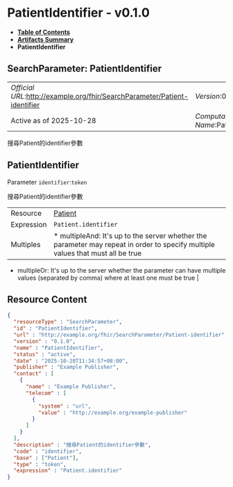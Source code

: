 # PatientIdentifier - v0.1.0

* [**Table of Contents**](toc.md)
* [**Artifacts Summary**](artifacts.md)
* **PatientIdentifier**

## SearchParameter: PatientIdentifier 

| | |
| :--- | :--- |
| *Official URL*:http://example.org/fhir/SearchParameter/Patient-identifier | *Version*:0.1.0 |
| Active as of 2025-10-28 | *Computable Name*:PatientIdentifier |

 
搜尋Patient的identifier參數 

## PatientIdentifier

Parameter `identifier`:`token`

搜尋Patient的identifier參數

| | |
| :--- | :--- |
| Resource | [Patient](http://hl7.org/fhir/R4/patient.html) |
| Expression | `Patient.identifier` |
| Multiples | * multipleAnd: It's up to the server whether the parameter may repeat in order to specify multiple values that must all be true
* multipleOr: It's up to the server whether the parameter can have multiple values (separated by comma) where at least one must be true
 |



## Resource Content

```json
{
  "resourceType" : "SearchParameter",
  "id" : "PatientIdentifier",
  "url" : "http://example.org/fhir/SearchParameter/Patient-identifier",
  "version" : "0.1.0",
  "name" : "PatientIdentifier",
  "status" : "active",
  "date" : "2025-10-28T11:34:57+08:00",
  "publisher" : "Example Publisher",
  "contact" : [
    {
      "name" : "Example Publisher",
      "telecom" : [
        {
          "system" : "url",
          "value" : "http://example.org/example-publisher"
        }
      ]
    }
  ],
  "description" : "搜尋Patient的identifier參數",
  "code" : "identifier",
  "base" : ["Patient"],
  "type" : "token",
  "expression" : "Patient.identifier"
}

```
